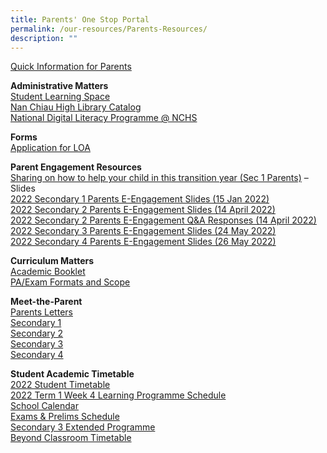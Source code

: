 ```yaml
---
title: Parents' One Stop Portal
permalink: /our-resources/Parents-Resources/
description: ""
---
```

[Quick Information for Parents](https://sites.google.com/moe.edu.sg/nchs-parents/home)

**Administrative Matters**<br>
[Student Learning Space](https://learning.moe.edu.sg/)  
[Nan Chiau High Library Catalog](https://nanchiauhigh.spydus.com.sg/)  
[National Digital Literacy Programme @ NCHS](http://go.gov.sg/nchs-ndlp)

**Forms**<br>
[Application for LOA](https://go.gov.sg/nchs-loa)

**Parent Engagement Resources**<br>
[Sharing on how to help your child in this transition year (Sec 1 Parents)](https://drive.google.com/file/d/1AERpSAZwgNOk9a0P7HAHbU4qiRcztz2M/view) – Slides<br>[2022 Secondary 1 Parents E-Engagement Slides (15 Jan 2022)](https://drive.google.com/file/d/1Y9kpVSqbtMFcZSMZnZWqlqsG5CyygsOF/view?usp=sharing)  
[2022 Secondary 2 Parents E-Engagement Slides (14 April 2022)](https://drive.google.com/file/d/1oBCT8dvSuoqTVjha17iTJyrD_kdJH4Hn/view)  
[2022 Secondary 2 Parents E-Engagement Q&A Responses (14 April 2022)](https://drive.google.com/drive/folders/1tCQWVeImVf-iC71x0MIs_7Uys9btX51t)  
[2022 Secondary 3 Parents E-Engagement Slides (24 May 2022)](https://drive.google.com/file/d/1hiSF6rVbTrf9kbYa6x_rMGDNrad4qYPv/view?usp=sharing)  
[2022 Secondary 4 Parents E-Engagement Slides (26 May 2022)](https://drive.google.com/file/d/1V5-xTKsaDvCc23zJP9a_qde0874REHi1/view?usp=sharing)

**Curriculum Matters**<br>
[Academic Booklet](https://drive.google.com/drive/folders/1-u9xunjUbfXWFHhldfQLP0fJmpUIXjzz?usp=sharing)  
[PA/Exam Formats and Scope](https://drive.google.com/drive/u/1/folders/1fQWE3i8efqnjzatOy_LkVhLQIbqyRpJy)

**Meet-the-Parent**<br>
[Parents Letters](https://drive.google.com/drive/folders/0B0NLoi7jhnNmcUkxUkRrUlNoZ00?usp=sharing)  
[Secondary 1](https://drive.google.com/drive/folders/1lTjk_GqX5_KCCwMdGAoD3E6WNmep7S2F?usp=sharing)  
[Secondary 2](https://drive.google.com/drive/folders/1zBy3zTraW6izEZZn-rd8rAX48X6f5p46?usp=sharing)  
[Secondary 3](https://drive.google.com/drive/folders/15wvThnU2JtsfcrwCHH7YxrYJ2x1RIbYZ?usp=sharing)  
[Secondary 4](https://drive.google.com/drive/folders/1Au3HRa0_d1-9RnNsMNigz8ZrayXyX8Jq?usp=sharing)

**Student Academic Timetable**<br>
[2022 Student Timetable](https://drive.google.com/drive/folders/1aGZqASMNs0pPdVXJOFMi1S0Z49QRWh58?usp=sharing)  
[2022 Term 1 Week 4 Learning Programme Schedule](https://docs.google.com/spreadsheets/d/1HHe3aKOZFwuqPL6efOvR4PU2G4WXWnjALvjIvkM7MCw/edit?usp=sharing)  
[School Calendar](https://www-nanchiauhigh-moe-edu-sg-admin.cwp.sg/nchs/calendar)  
[Exams & Prelims Schedule](https://drive.google.com/folderview?id=0B0NLoi7jhnNmNTFPaVYwV004YmM&usp=sharing)  
[Secondary 3 Extended Programme](https://drive.google.com/drive/folders/0B0NLoi7jhnNmeTF4TWhTX1hWTjQ?usp=sharing)  
[Beyond Classroom Timetable](https://drive.google.com/drive/folders/0B0NLoi7jhnNmVXI4RnhDN1NvNEk?usp=sharing)